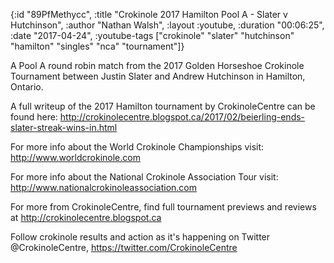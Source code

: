 {:id "89PfMethycc",
 :title "Crokinole 2017 Hamilton Pool A - Slater v Hutchinson",
 :author "Nathan Walsh",
 :layout :youtube,
 :duration "00:06:25",
 :date "2017-04-24",
 :youtube-tags
 ["crokinole"
  "slater"
  "hutchinson"
  "hamilton"
  "singles"
  "nca"
  "tournament"]}


A Pool A round robin match from the 2017 Golden Horseshoe Crokinole Tournament between Justin Slater and Andrew Hutchinson in Hamilton, Ontario.

A full writeup of the 2017 Hamilton tournament by CrokinoleCentre can be found here: http://crokinolecentre.blogspot.ca/2017/02/beierling-ends-slater-streak-wins-in.html

For more info about the World Crokinole Championships visit: http://www.worldcrokinole.com

For more info about the National Crokinole Association Tour visit: http://www.nationalcrokinoleassociation.com

For more from CrokinoleCentre, find full tournament previews and reviews at http://crokinolecentre.blogspot.ca

Follow crokinole results and action as it's happening on Twitter @CrokinoleCentre, https://twitter.com/CrokinoleCentre
